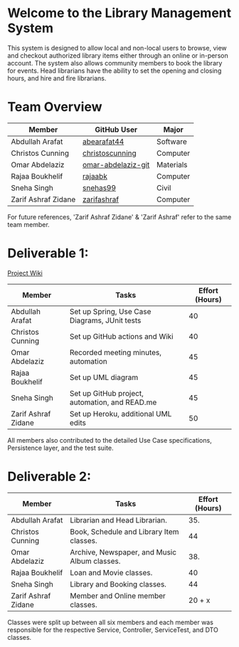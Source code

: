 # Welcome to the Library Management System
This system is designed to allow local and non-local users to browse, view and checkout authorized library items either through an online or in-person account. The system also allows community members to book the library for events. Head librarians have the ability to set the opening and closing hours, and hire and fire librarians. 


# Team Overview 
| Member             | GitHub User | Major |
|--------------------|-------------|-------|
|Abdullah Arafat     |   [abearafat44](https://github.com/abearafat44)   | Software |
|Christos Cunning    |  [christoscunning](https://github.com/christoscunning)    | Computer |
|Omar Abdelaziz      |   [omar-abdelaziz-git](https://github.com/omar-abdelaziz-git)    | Materials |
|Rajaa Boukhelif     |    [rajaabk](https://github.com/rajaabk)  | Computer |
|Sneha Singh         |   [snehas99](https://github.com/snehas99)   | Civil |
|Zarif Ashraf Zidane |    [zarifashraf](https://github.com/zarifashraf) | Computer |

For future references, 'Zarif Ashraf Zidane' & 'Zarif Ashraf' refer to the same team member.

# Deliverable 1: 
[Project Wiki](https://github.com/McGill-ECSE321-Fall2021/project-group-09/wiki)

| Member            | Tasks                                         | Effort (Hours) |
|-------------------|-----------------------------------------------|----------------|
|Abdullah Arafat    | Set up Spring, Use Case Diagrams, JUnit tests |         40     |
|Christos Cunning   | Set up GitHub actions and Wiki                |         40     |
|Omar Abdelaziz     | Recorded meeting minutes, automation          |         45     |
|Rajaa Boukhelif    | Set up UML diagram                            |         45     |
|Sneha Singh        | Set up GitHub project, automation, and READ.me|         45     |
|Zarif Ashraf Zidane| Set up Heroku, additional UML edits           |         50     |

All members also contributed to the detailed Use Case specifications, Persistence layer, and the test suite. 

# Deliverable 2:
| Member            | Tasks                                         | Effort (Hours) |
|-------------------|-----------------------------------------------|----------------|
|Abdullah Arafat    |Librarian and Head Librarian.                  |       35.      |   
|Christos Cunning   |Book, Schedule and Library Item classes.       |         44     |   
|Omar Abdelaziz     |Archive, Newspaper, and Music Album classes.   |        38.     |   
|Rajaa Boukhelif    |Loan and Movie classes.                        |        40      |   
|Sneha Singh        |Library and Booking classes.                   |         44     |   
|Zarif Ashraf Zidane|Member and Online member classes.              |     20 + x     |   

Classes were split up between all six members and each member was responsible for the respective Service, Controller, ServiceTest, and DTO classes. 
